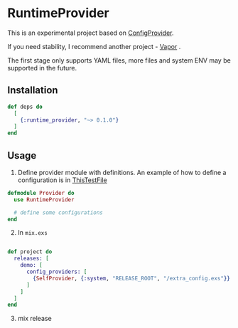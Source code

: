 # RuntimeProvider

This is an experimental project based on [ConfigProvider](https://hexdocs.pm/elixir/1.13.3/Config.Provider.html).

If you need stability, I recommend another project - [Vapor](https://github.com/elixir-toniq/vapor) .

The first stage only supports YAML files, more files and system ENV may be supported in the future.

## Installation

```elixir
def deps do
  [
    {:runtime_provider, "~> 0.1.0"}
  ]
end
```

## Usage

1. Define provider module with definitions.
An example of how to define a configuration is in [ThisTestFile](test/runtime_provider/definition_test.exs)

```elixir
defmodule Provider do
  use RuntimeProvider

  # define some configurations
end
```

2. In `mix.exs`

```elixir

def project do
  releases: [
    demo: [
      config_providers: [
        {SelfProvider, {:system, "RELEASE_ROOT", "/extra_config.exs"}}
      ]
    ]
  ]
end
```

3. mix release
